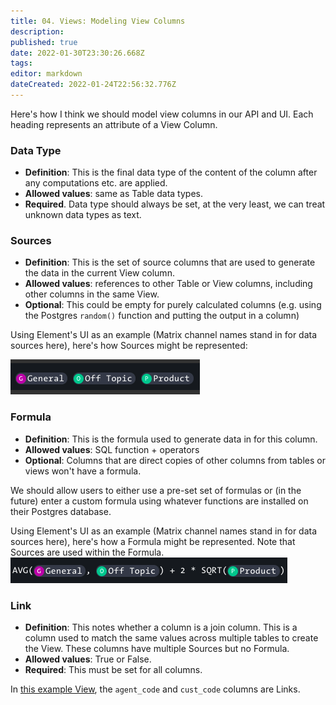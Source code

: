 ```yaml
---
title: 04. Views: Modeling View Columns
description: 
published: true
date: 2022-01-30T23:30:26.668Z
tags: 
editor: markdown
dateCreated: 2022-01-24T22:56:32.776Z
---
```


Here's how I think we should model view columns in our API and UI. Each heading represents an attribute of a View Column.

### Data Type
- **Definition**: This is the final data type of the content of the column after any computations etc. are applied.
- **Allowed values**: same as Table data types.
- **Required**. Data type should always be set, at the very least, we can treat unknown data types as text.

### Sources
 - **Definition**: This is the set of source columns that are used to generate the data in the current View column.
- **Allowed values**: references to other Table or View columns, including other columns in the same View.
- **Optional**: This could be empty for purely calculated columns (e.g. using the Postgres `random()` function and putting the output in a column)

Using Element's UI as an example (Matrix channel names stand in for data sources here), here's how Sources might be represented:

![screen_shot_2022-01-20_at_4.21.05_pm.png](/screen_shot_2022-01-20_at_4.21.05_pm.png)

### Formula
- **Definition**: This is the formula used to generate data in for this column.
- **Allowed values**: SQL function + operators
- **Optional**: Columns that are direct copies of other columns from tables or views won't have a formula.

We should allow users to either use a pre-set set of formulas or (in the future) enter a custom formula using whatever functions are installed on their Postgres database.

Using Element's UI as an example (Matrix channel names stand in for data sources here), here's how a Formula might be represented. Note that Sources are used within the Formula.
![screen_shot_2022-01-20_at_4.23.21_pm.png](/screen_shot_2022-01-20_at_4.23.21_pm.png)

### Link
- **Definition**: This notes whether a column is a join column. This is a column used to match the same values across multiple tables to create the View. These columns have multiple Sources but no Formula.
- **Allowed values**: True or False.
- **Required**: This must be set for all columns.

In [this example View](https://www.w3resource.com/sql/creating-views/create-view-with-join.php), the `agent_code` and `cust_code` columns are Links.
